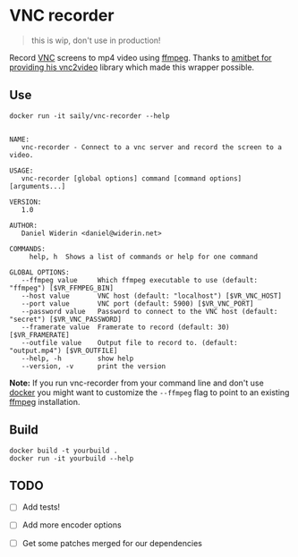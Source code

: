 # VNC recorder

> this is wip, don't use in production!

Record [VNC] screens to mp4 video using [ffmpeg]. Thanks to
[amitbet for providing his vnc2video](https://github.com/amitbet/vnc2video)
library which made this wrapper possible.

## Use

    docker run -it saily/vnc-recorder --help


    NAME:
       vnc-recorder - Connect to a vnc server and record the screen to a video.

    USAGE:
       vnc-recorder [global options] command [command options] [arguments...]

    VERSION:
       1.0

    AUTHOR:
       Daniel Widerin <daniel@widerin.net>

    COMMANDS:
         help, h  Shows a list of commands or help for one command

    GLOBAL OPTIONS:
       --ffmpeg value     Which ffmpeg executable to use (default: "ffmpeg") [$VR_FFMPEG_BIN]
       --host value       VNC host (default: "localhost") [$VR_VNC_HOST]
       --port value       VNC port (default: 5900) [$VR_VNC_PORT]
       --password value   Password to connect to the VNC host (default: "secret") [$VR_VNC_PASSWORD]
       --framerate value  Framerate to record (default: 30) [$VR_FRAMERATE]
       --outfile value    Output file to record to. (default: "output.mp4") [$VR_OUTFILE]
       --help, -h         show help
       --version, -v      print the version

**Note:** If you run vnc-recorder from your command line and don't use [docker]
you might want to customize the `--ffmpeg` flag to point to an existing
[ffmpeg] installation.


## Build

    docker build -t yourbuild .
    docker run -it yourbuild --help


## TODO

- [ ] Add tests!
- [ ] Add more encoder options
- [ ] Get some patches merged for our dependencies


[ffmpeg]: https://ffmpeg.org
[docker]: https://www.docker.com
[vnc]: https://en.wikipedia.org/wiki/Virtual_Network_Computing
